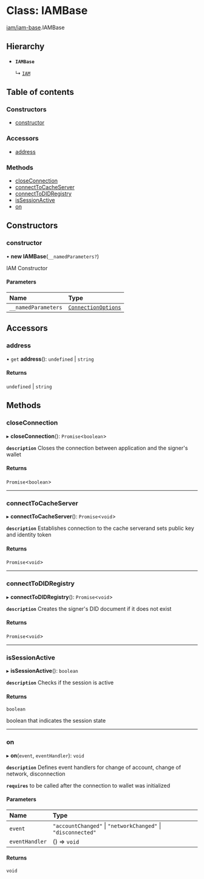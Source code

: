 # Class: IAMBase

[iam/iam-base](../modules/iam_iam_base.md).IAMBase

## Hierarchy

- **`IAMBase`**

  ↳ [`IAM`](iam.IAM.md)

## Table of contents

### Constructors

- [constructor](iam_iam_base.IAMBase.md#constructor)

### Accessors

- [address](iam_iam_base.IAMBase.md#address)

### Methods

- [closeConnection](iam_iam_base.IAMBase.md#closeconnection)
- [connectToCacheServer](iam_iam_base.IAMBase.md#connecttocacheserver)
- [connectToDIDRegistry](iam_iam_base.IAMBase.md#connecttodidregistry)
- [isSessionActive](iam_iam_base.IAMBase.md#issessionactive)
- [on](iam_iam_base.IAMBase.md#on)

## Constructors

### constructor

• **new IAMBase**(`__namedParameters?`)

IAM Constructor

#### Parameters

| Name | Type |
| :------ | :------ |
| `__namedParameters` | [`ConnectionOptions`](../modules/iam_iam_base.md#connectionoptions) |

## Accessors

### address

• `get` **address**(): `undefined` \| `string`

#### Returns

`undefined` \| `string`

## Methods

### closeConnection

▸ **closeConnection**(): `Promise`<`boolean`\>

**`description`** Closes the connection between application and the signer's wallet

#### Returns

`Promise`<`boolean`\>

___

### connectToCacheServer

▸ **connectToCacheServer**(): `Promise`<`void`\>

**`description`** Establishes connection to the cache serverand sets public key and identity token

#### Returns

`Promise`<`void`\>

___

### connectToDIDRegistry

▸ **connectToDIDRegistry**(): `Promise`<`void`\>

**`description`** Creates the signer's DID document if it does not exist

#### Returns

`Promise`<`void`\>

___

### isSessionActive

▸ **isSessionActive**(): `boolean`

**`description`** Checks if the session is active

#### Returns

`boolean`

boolean that indicates the session state

___

### on

▸ **on**(`event`, `eventHandler`): `void`

**`description`** Defines event handlers for change of account, change of network, disconnection

**`requires`** to be called after the connection to wallet was initialized

#### Parameters

| Name | Type |
| :------ | :------ |
| `event` | ``"accountChanged"`` \| ``"networkChanged"`` \| ``"disconnected"`` |
| `eventHandler` | () => `void` |

#### Returns

`void`
